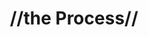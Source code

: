 ---
pid: ch267
title: "//the Process//"
location_transcription: 1300 Cecil B. Moore Ave.
coordinates: "[-75.155705957256, 39.978402764097]"
zipcode: '19425'
gen_neighborhood: 
neighborhood: 
outside_phl: 'Chester Springs PA '
age: '18'
age_range: 13-19
instagram: 
image_file_name: ch_267.jpg
proposal_transcription: 
topic: Person,Sports
topic_summary: 0, 0
type: Sculpture Statue
keywords_other: 
credit: Evan Dewey
image_labels: |-
  Goat
  Joel Embiid
twitter: 
facebook: 
permalink: "/monuments/ch267/"
layout: item-page
---